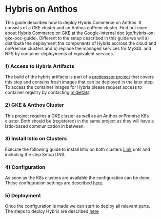 
# Hybris on Anthos
This guide describes how to deploy Hybris Commerce on Anthos. It consists of a GKE cluster and an Anthos onPrem cluster. Find out more about Hybris Commerce on GKE at the Google-internal doc (go/hybris-on-gke-poc-guide). Different to the setup described in this guide we will a) distribute the deployment the components of Hybris accross the cloud and onPremise clusters and b) replace the managed services for MySQL and NFS by container deployments of equivalent services. 

### 1) Access to Hybris Artifacts
The build of the hybris artifacts is part of a [predesssor project](https://source.cloud.google.com/hybris-on-gcp/hybris-on-gcp-installation) that covers this step and contains fresh images that can be deployed in the later step. 
To access the container images for Hybris please request access to container registry by contacting [midietz@](mailto:midietz@google.com).

### 2) GKE & Anthos Cluster
This project requires a GKE cluster as well as an Anthos onPremise K8s cluster. Both should be (registered) in the same project as they will have a Istio-based communication in between. 

### 3) Install Istio on Clusters
Execute the following guide to install Istio on both clusters [Link](https://istio.io/docs/setup/install/multicluster/gateways/#deploy-the-istio-control-plane-in-each-cluster) until and including the step Setup DNS. 

### 4) Configuration
As soon as the K8s clusters are available the configuration can be done. These configuration settings are described [here](1_Configuration/README.md). 

### 5) Deployment
Once the configuration is made we can start to deploy all relevant parts. The steps to deploy Hybris are described [here](2_Deployment/README.md) 







